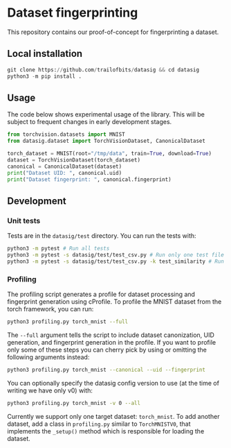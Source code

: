 # Dataset fingerprinting
This repository contains our proof-of-concept for fingerprinting a dataset.

## Local installation
```python
git clone https://github.com/trailofbits/datasig && cd datasig
python3 -m pip install .
```

## Usage
The code below shows experimental usage of the library.
This will be subject to frequent changes in early development stages. 

```python
from torchvision.datasets import MNIST
from datasig.dataset import TorchVisionDataset, CanonicalDataset

torch_dataset = MNIST(root="/tmp/data", train=True, download=True)
dataset = TorchVisionDataset(torch_dataset)
canonical = CanonicalDataset(dataset)
print("Dataset UID: ", canonical.uid)
print("Dataset fingerprint: ", canonical.fingerprint)
```

## Development
### Unit tests
Tests are in the `datasig/test` directory. You can run the tests with:

```bash
python3 -m pytest # Run all tests
python3 -m pytest -s datasig/test/test_csv.py # Run only one test file
python3 -m pytest -s datasig/test/test_csv.py -k test_similarity # Run only one specific test function
```

### Profiling
The profiling script generates a profile for dataset processing and fingerprint generation using cProfile. To profile the MNIST dataset from the torch framework,
you can run:

```bash
python3 profiling.py torch_mnist --full
```

The `--full` argument tells the script to include dataset canonization, UID generation, and fingerprint generation in the profile. If you want to profile only some of these steps you can cherry pick by using or omitting the following arguments instead:

```bash
python3 profiling.py torch_mnist --canonical --uid --fingerprint
```

You can optionally specify the datasig config version to use (at the time of writing we have only v0) with:  

```bash
python3 profiling.py torch_mnist -v 0 --all
```

Currently we support only one target dataset: `torch_mnist`. To add another dataset, add a class in `profiling.py` similar to `TorchMNISTV0`, that implements the `_setup()` method which is responsible for loading the dataset.

